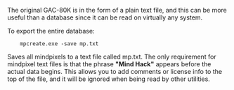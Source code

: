 The original GAC-80K is in the form of a plain text file, and this can be more useful than a database since it can be read on virtually any system.

To export the entire database:

```
    mpcreate.exe -save mp.txt
```

Saves all mindpixels to a text file called mp.txt.  The only requirement for mindpixel text files is that the phrase **"Mind Hack"** appears before the actual data begins.  This allows you to add comments or license info to the top of the file, and it will be ignored when being read by other utilities.